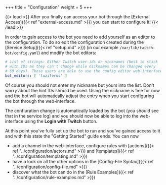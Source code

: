 +++
title = "Configuration"
weight = 5
+++

{{< lead >}}
After you finally can access your bot through the [External Access]({{< ref "external-access.md" >}}) you can start to configure it!
{{< /lead >}}

In order to gain access to the bot you need to add yourself as an editor to the configuration. To do so edit the configuration created during the [Service Setup]({{< ref "setup.md" >}}) (in our example `/var/lib/twitch-bot/config.yaml`) and modify the bot editors:

```yaml
# List of strings: Either Twitch user-ids or nicknames (best to stick
# with IDs as they can't change while nicknames can be changed every
# 60 days). Those users are able to use the config editor web-interface.
bot_editors: [ 'luziferus' ]
```

Of course you should not enter my nickname but yours into the list. Don't worry about the hint IDs should be used. Using the nickname is fine for now and the bot will automatically adjust the entry when you start configuring the bot through the web-interface.

The confiuration change is automatically loaded by the bot (you should see that in the service log) and you should now be able to log into the web-interface using the **Login with Twitch** button.

At this point you've fully set up the bot to run and you've gained access to it and with this state the "Getting Started" guide ends. You can now

- add a channel in the web-interface, configure rules with [actions]({{< ref "../configuration/actors.md" >}}) and [templates]({{< ref "../configuration/templating.md" >}})
- have a look on all the other options in the [Config-File Syntax]({{< ref "../configuration/config-file.md" >}})
- discover what the bot can do in the [Rule Examples]({{< ref "../configuration/rule-examples.md" >}})
